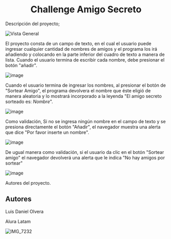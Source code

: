<h1 align="center"> Challenge Amigo Secreto </h1>

Descripción del proyecto;

![Vista General](https://github.com/user-attachments/assets/89d2734b-1be9-4311-b26d-e9c0977870e7)


El proyecto consta de un campo de texto, en el cual el usuario puede ingresar cualquier cantidad de nombres de amigos y el programa los irá añadiendo y colocando en la parte inferior del cuadro de texto a manera de 
lista. Cuando el usuario termina de escribir cada nombre, debe presionar el botón "añadir". 

![image](https://github.com/user-attachments/assets/1bbd1218-4870-4746-9980-27e5217391e4)



Cuando el usuario termina de ingresar los nombres, al presionar el botón de "Sortear Amigo", el programa devolvera el nombre que éste eligió de manera aleatoria y lo mostrará incorporado a la leyenda
"El amigo secreto sorteado es: <em>Nombre</em>".

![image](https://github.com/user-attachments/assets/63fac10c-8c04-4e80-a16f-ea45880d2f20)


Como validación, Si no se ingresa ningún nombre en el campo de texto y se presiona directamente el botón "Añadir", el navegador muestra una alerta que dice "Por favor inserte un nombre".

![image](https://github.com/user-attachments/assets/729f8491-bc45-494e-b932-f5aa1148a9c5)

De ugual manera como validación, si el usuario da clic en el botón "Sortear amigo" el navegador devolverá una alerta que le indica "No hay amigos por sortear"


![image](https://github.com/user-attachments/assets/6e9a8fc4-b3b5-4046-adfb-e890f8f4045f)

Autores del proyecto.

## Autores

Luis Daniel Olvera


Alura Latam

![IMG_7232](https://github.com/user-attachments/assets/ea3882f3-4313-4486-b4d7-49fc42b77432)


